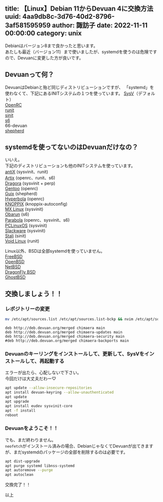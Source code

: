title: 【Linux】Debian 11からDevuan 4に交換方法
uuid: 4aa9db8c-3d76-40d2-8796-3af581595959
author: 諏訪子
date: 2022-11-11 00:00:00
category: unix
----
Debianはバージョン8まで良かったと思います。\
あたしも最近（バージョン11）まで使いましたが、systemdを使うのは危険ですので、Devuanに変更した方が良いです。

## Devuanって何？
DevuanはDebianと殆ど同じディストリビューションですが、
「systemd」を使わなくて、下記にあるINITシステムの１つを使っています。
[SysV](https://sysv.com/)（デフォルト）\
[OpenRC](https://wiki.gentoo.org/wiki/Project:OpenRC)\
[runit](http://smarden.org/runit/)\
[sinit](http://core.suckless.org/sinit/)\
[s6](http://skarnet.org/software/s6/)\
66-devuan\
[shepherd](https://www.gnu.org/software/shepherd/)

## systemdを使ってないのはDevuanだけなの？

いいえ。\
下記のディストリビューションも他のINITシステムを使っています。\
[antiX](https://antixlinux.com/about/#) (sysvinit、runit)\
[Artix](https://artixlinux.org/index.html) (openrc、runit、s6)\
[Dragora](http://dragora.org/en/index.html) (sysvinit + perp)\
[Gentoo](https://www.gentoo.org/) (openrc)\
[Guix](https://guix.gnu.org/) (shepherd)\
[Hyperbola](https://www.hyperbola.info/) (openrc)\
[KNOPPIX](http://www.knopper.net/knoppix/index-en.html) (knoppix-autoconfig)\
[MX Linux](https://mxlinux.org/wiki/system/systemd/index.html) (sysvinit)\
[Obarun](https://web.obarun.org/) (s6)\
[Parabola](https://www.parabola.nu/) (openrc、sysvinit、s6)\
[PCLinuxOS](http://www.pclinuxos.com/) (sysvinit)\
[Slackware](http://www.slackware.com/) (sysvinit)\
[Stali](https://sta.li/) (sinit)\
[Void Linux](https://voidlinux.org/) (runit)

Linux以外、BSDは全部systemdを使っていません。\
[FreeBSD](https://www.freebsd.org/)\
[OpenBSD](http://www.openbsd.org/)\
[NetBSD](https://www.netbsd.org/)\
[DragonFly BSD](https://www.dragonflybsd.org/)\
[GhostBSD](https://www.ghostbsd.org/index.html)

## 交換しましょう！！

### レポジトリーの変更

```sh
mv /etc/apt/sources.list /etc/apt/sources.list-bckp && nvim /etc/apt/sources.list
```

```
deb http://deb.devuan.org/merged chimaera main
deb http://deb.devuan.org/merged chimaera-updates main
deb http://deb.devuan.org/merged chimaera-security main
#deb http://deb.devuan.org/merged chimaera-backports main
```

### Devuanのキーリングをインストールして、更新して、SysVをインストールして、再起動する

エラーが出たら、心配しないで下さい。\
今回だけは大丈夫だわー♡

```sh
apt update --allow-insecure-repositories
apt install devuan-keyring --allow-unauthenticated
apt update
apt upgrade
apt install eudev sysvinit-core
apt -f install
reboot
```

### Devuanをようこそ！！

でも、まだ終わりません。\
`neofetch`がインストール済みの場合、DebianじゃなくてDevuanが出てきますが、まだsystemdのパッケージの全部を削除するのは必要です。

```sh
apt dist-upgrade
apt purge systemd libnss-systemd
apt autoremove --purge
apt autoclean
```

交換完了！！

以上
